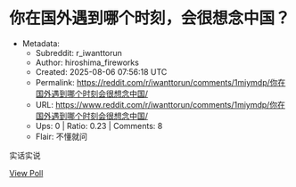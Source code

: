 # 你在国外遇到哪个时刻，会很想念中国？

- Metadata:
  - Subreddit: r_iwanttorun
  - Author: hiroshima_fireworks
  - Created: 2025-08-06 07:56:18 UTC
  - Permalink: https://reddit.com/r/iwanttorun/comments/1miymdp/你在国外遇到哪个时刻会很想念中国/
  - URL: https://www.reddit.com/r/iwanttorun/comments/1miymdp/你在国外遇到哪个时刻会很想念中国/
  - Ups: 0 | Ratio: 0.23 | Comments: 8
  - Flair: 不懂就问


实话实说

[View Poll](https://www.reddit.com/poll/1miymdp)

